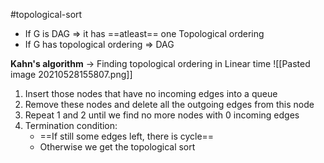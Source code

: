 #topological-sort 

- If G is DAG => it has ==atleast== one Topological ordering
- If G has topological ordering => DAG

**Kahn's algorithm** -> Finding topological ordering in Linear time
![[Pasted image 20210528155807.png]]

1. Insert those nodes that have no incoming edges into a queue
2. Remove these nodes and delete all the outgoing edges from this node
3. Repeat 1 and 2 until we find no more nodes with 0 incoming edges
4. Termination condition:
	- ==If still some edges left, there is cycle==
	- Otherwise we get the topological sort